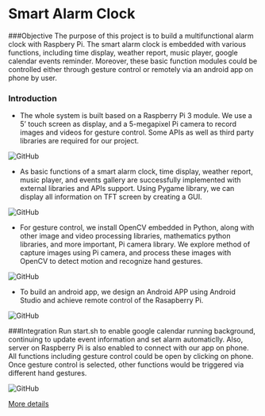 # Smart Alarm Clock
###Objective
The purpose of this project is to build a multifunctional alarm clock with Raspbery Pi. The smart alarm clock is embedded with various functions, including time display, weather report, music player, google calendar events reminder. Moreover, these basic function modules could be controlled either through gesture control or remotely via an android app on phone by user.
### Introduction
- The whole system is built based on a Raspberry Pi 3 module. We use a 5’ touch screen as display, and a 5-megapixel Pi camera to record images and videos for gesture control. Some APIs as well as third party libraries are required for our project. 

![GitHub](http://coderxiaoyu.com/alarmclock/img/pi3.jpg)

- As basic functions of a smart alarm clock, time display, weather report, music player, and events gallery are successfully implemented with external libraries and APIs support. Using Pygame library, we can display all information on TFT screen by creating a GUI.    

![GitHub](http://coderxiaoyu.com/alarmclock/img/screen.jpg)

- For gesture control, we install OpenCV embedded in Python, along with other image and video processing libraries, mathematics python libraries, and more important, Pi camera library. We explore method of capture images using Pi camera, and process these images with OpenCV to detect motion and recognize hand gestures. 

![GitHub](http://coderxiaoyu.com/alarmclock/img/camera.jpg)

- To build an android app, we design an Android APP using Android Studio and achieve remote control of the Rasapberry Pi. 
 
![GitHub](http://coderxiaoyu.com/alarmclock/img/demo.jpg)

###Integration
Run start.sh to enable google calendar running background, continuing to update event information and set alarm automaticlly. Also, server on Raspberry Pi is also enabled to connect with our app on phone. All functions including gesture control could be open by clicking on phone. Once gesture control is selected, other functions would be triggered via different hand gestures.

![GitHub](http://coderxiaoyu.com/alarmclock/img/integrate.png)

[More details](http://coderxiaoyu.com/alarmclock/index.html)
